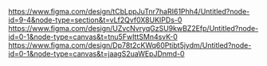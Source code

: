 https://www.figma.com/design/tCbLppJuTnr7haRI61Phh4/Untitled?node-id=9-4&node-type=section&t=vLf2Qvf0X8UKIPDs-0
https://www.figma.com/design/UZvcNvryqGzSU9kwBZ2Efp/Untitled?node-id=0-1&node-type=canvas&t=tnu5FwIttSMn4svK-0
https://www.figma.com/design/Dp78t2cKWq60Ptibt5jydm/Untitled?node-id=0-1&node-type=canvas&t=jaagS2uaWEpJDnmd-0

